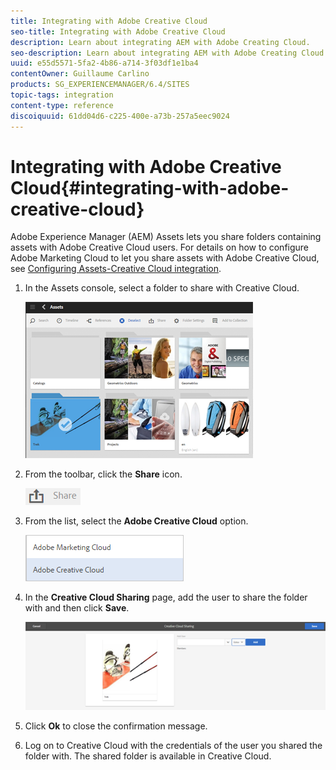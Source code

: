 ```yaml
---
title: Integrating with Adobe Creative Cloud
seo-title: Integrating with Adobe Creative Cloud
description: Learn about integrating AEM with Adobe Creating Cloud.
seo-description: Learn about integrating AEM with Adobe Creating Cloud.
uuid: e55d5571-5fa2-4b86-a714-3f03df1e1ba4
contentOwner: Guillaume Carlino
products: SG_EXPERIENCEMANAGER/6.4/SITES
topic-tags: integration
content-type: reference
discoiquuid: 61dd04d6-c225-400e-a73b-257a5eec9024
---
```


# Integrating with Adobe Creative Cloud{#integrating-with-adobe-creative-cloud}

Adobe Experience Manager (AEM) Assets lets you share folders containing assets with Adobe Creative Cloud users. For details on how to configure Adobe Marketing Cloud to let you share assets with Adobe Creative Cloud, see [Configuring Assets-Creative Cloud integration](../../../sites/administering/using/configure-assets-cc-integration.md).

1. In the Assets console, select a folder to share with Creative Cloud.

   ![](assets/chlimage_1-14.png)

1. From the toolbar, click the **Share** icon.

   ![](assets/chlimage_1-15.png)

1. From the list, select the **Adobe Creative Cloud** option.

   ![](assets/chlimage_1-16.png)

1. In the **Creative Cloud Sharing** page, add the user to share the folder with and then click **Save**.

   ![](assets/chlimage_1-17.png)

1. Click **Ok** to close the confirmation message.
1. Log on to Creative Cloud with the credentials of the user you shared the folder with. The shared folder is available in Creative Cloud.

